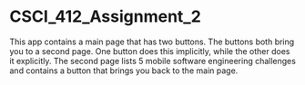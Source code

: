 # CSCI_412_Assignment_2

This app contains a main page that has two buttons. The buttons both bring you to a second page. One button does this implicitly, while the other does it explicitly. The second page lists 5 mobile software engineering challenges and contains a button that brings you back to the main page.
